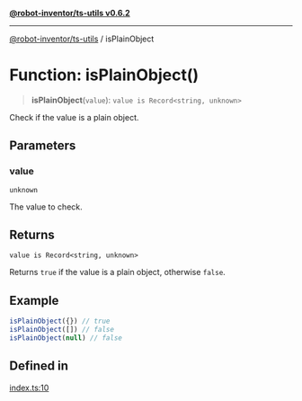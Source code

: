 [**@robot-inventor/ts-utils v0.6.2**](../README.md)

***

[@robot-inventor/ts-utils](../README.md) / isPlainObject

# Function: isPlainObject()

> **isPlainObject**(`value`): `value is Record<string, unknown>`

Check if the value is a plain object.

## Parameters

### value

`unknown`

The value to check.

## Returns

`value is Record<string, unknown>`

Returns `true` if the value is a plain object, otherwise `false`.

## Example

```ts
isPlainObject({}) // true
isPlainObject([]) // false
isPlainObject(null) // false
```

## Defined in

[index.ts:10](https://github.com/Robot-Inventor/ts-utils/blob/3436114e22e41a691f90444f31cbf897b04906b5/src/index.ts#L10)
